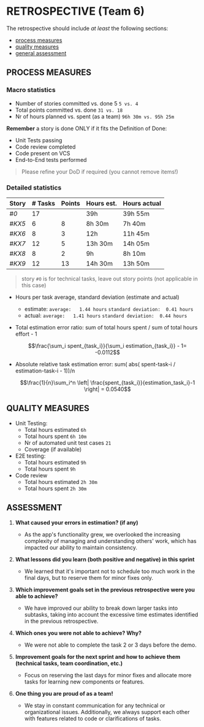 RETROSPECTIVE (Team 6)
=====================================

The retrospective should include _at least_ the following
sections:

- [process measures](#process-measures)
- [quality measures](#quality-measures)
- [general assessment](#assessment)

## PROCESS MEASURES 

### Macro statistics

- Number of stories committed vs. done 5 `5 vs. 4`
- Total points committed vs. done `31 vs. 18`
- Nr of hours planned vs. spent (as a team) `96h 30m vs. 95h 25m`

**Remember** a story is done ONLY if it fits the Definition of Done:
 
- Unit Tests passing 
- Code review completed 
- Code present on VCS 
- End-to-End tests performed 

> Please refine your DoD if required (you cannot remove items!) 

### Detailed statistics

| Story  | # Tasks | Points | Hours est. | Hours actual |
|--------|---------|--------|------------|--------------|
| _#0_   |     17    |       |      39h    |         39h 55m   |
|  _#KX5_    |     6    |     8   |     8h 30m       |     7h 40m         |
|  _#KX6_    |     8    |    3    |    12h        |        11h 45m      |
|  _#KX7_    |     12    |    5    |      13h 30m      |       14h 05m       |
|  _#KX8_    |      8   |     2   |      9h      |        8h 10m      |
|  _#KX9_    |      12   |    13    |       14h 30m     |     13h 50m         |

> story `#0` is for technical tasks, leave out story points (not applicable in this case)

- Hours per task average, standard deviation (estimate and actual)
  - estimate: `average:   1.44 hours` `standard deviation:  0.41 hours`
  - actual: `average:   1.41 hours` `standard deviation:  0.44 hours`
- Total estimation error ratio: sum of total hours spent / sum of total hours effort - 1

    $$\frac{\sum_i spent_{task_i}}{\sum_i estimation_{task_i}} - 1= -0.0112$$
    
- Absolute relative task estimation error: sum( abs( spent-task-i / estimation-task-i - 1))/n

    $$\frac{1}{n}\sum_i^n \left| \frac{spent_{task_i}}{estimation_task_i}-1 \right| = 0.0540$$
  
## QUALITY MEASURES 

- Unit Testing:
  - Total hours estimated `6h`
  - Total hours spent `6h 10m`
  - Nr of automated unit test cases `21`
  - Coverage (if available) 
- E2E testing:
  - Total hours estimated `9h`
  - Total hours spent `9h`
- Code review 
  - Total hours estimated `2h 30m`
  - Total hours spent `2h 30m`
  

## ASSESSMENT

1. **What caused your errors in estimation? (if any)**
   - As the app's functionality grew, we overlooked the increasing complexity of managing and understanding others' work, which has impacted our ability to maintain consistency.


2. **What lessons did you learn (both positive and negative) in this sprint**
   - We learned that it's important not to schedule too much work in the final days, but to reserve them for minor fixes only.

3. **Which improvement goals set in the previous retrospective were you able to achieve?**
   - We have improved our ability to break down larger tasks into subtasks, taking into account the excessive time estimates identified in the previous retrospective.

4. **Which ones you were not able to achieve? Why?**
   - We were not able to complete the task 2 or 3 days before the demo.

5. **Improvement goals for the next sprint and how to achieve them (technical tasks, team coordination, etc.)**
   - Focus on reserving the last days for minor fixes and allocate more tasks for learning new components or features.

6. **One thing you are proud of as a team!**
   - We stay in constant communication for any technical or organizational issues. Additionally, we always support each other with features related to code or clarifications of tasks.
